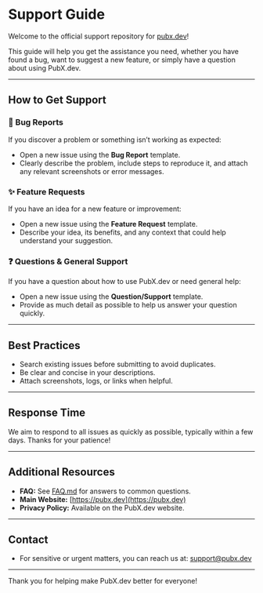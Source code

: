 # Support Guide

Welcome to the official support repository for [pubx.dev](https://pubx.dev)!

This guide will help you get the assistance you need, whether you have found a bug, want to suggest a new feature, or simply have a question about using PubX.dev.

---

## How to Get Support

### 🐞 Bug Reports

If you discover a problem or something isn’t working as expected:

- Open a new issue using the **Bug Report** template.
- Clearly describe the problem, include steps to reproduce it, and attach any relevant screenshots or error messages.

### ✨ Feature Requests

If you have an idea for a new feature or improvement:

- Open a new issue using the **Feature Request** template.
- Describe your idea, its benefits, and any context that could help understand your suggestion.

### ❓ Questions & General Support

If you have a question about how to use PubX.dev or need general help:

- Open a new issue using the **Question/Support** template.
- Provide as much detail as possible to help us answer your question quickly.

---

## Best Practices

- Search existing issues before submitting to avoid duplicates.
- Be clear and concise in your descriptions.
- Attach screenshots, logs, or links when helpful.

---

## Response Time

We aim to respond to all issues as quickly as possible, typically within a few days. Thanks for your patience!

---

## Additional Resources

- **FAQ:** See [FAQ.md](./FAQ.md) for answers to common questions.
- **Main Website:** [https://pubx.dev](https://pubx.dev)
- **Privacy Policy:** Available on the PubX.dev website.

---

## Contact

- For sensitive or urgent matters, you can reach us at: support@pubx.dev

---

Thank you for helping make PubX.dev better for everyone!
